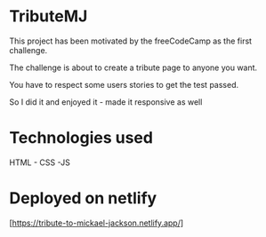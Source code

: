 # TributeMJ

This project has been motivated by the freeCodeCamp as the first challenge.

The challenge is about to create a tribute page to anyone you want.

You have to respect some users stories to get the test passed.

So I did it and enjoyed it - made it responsive as well

# Technologies used
HTML - CSS -JS

# Deployed on netlify
[https://tribute-to-mickael-jackson.netlify.app/]
